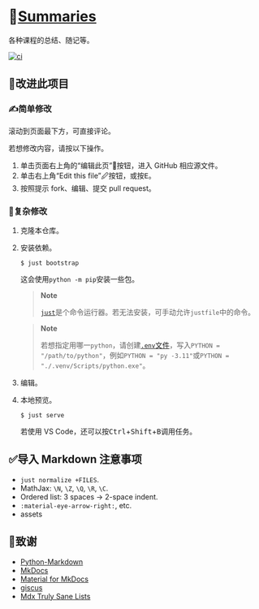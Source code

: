 # 📔[Summaries](https://ydx-2147483647.github.io/summaries/)

各种课程的总结、随记等。

[![ci](https://github.com/YDX-2147483647/summaries/actions/workflows/ci.yml/badge.svg)](https://github.com/YDX-2147483647/summaries/actions/workflows/ci.yml)

## 🤝改进此项目

### ✍简单修改

滚动到页面最下方，可直接评论。

若想修改内容，请按以下操作。

1. 单击页面右上角的“编辑此页”📝按钮，进入 GitHub 相应源文件。
2. 单击右上角“Edit this file”🖉按钮，或按<kbd>E</kbd>。
3. 按照提示 fork、编辑、提交 pull request。

### 🤖复杂修改

1. 克隆本仓库。

2. 安装依赖。

   ```shell
   $ just bootstrap
   ```

   这会使用`python -m pip`安装一些包。

   > **Note**
   >
   > [`just`](https://just.systems/man/en/chapter_1.html)是个命令运行器。若无法安装，可手动允许`justfile`中的命令。

   > **Note**
   >
   > 若想指定用哪一`python`，请创建[`.env`文件](https://just.systems/man/en/chapter_26.html)，写入`PYTHON = "/path/to/python"`，例如`PYTHON = "py -3.11"`或`PYTHON = "./.venv/Scripts/python.exe"`。

3. 编辑。

4. 本地预览。

   ```shell
   $ just serve
   ```

   若使用 VS Code，还可以按<kbd>Ctrl</kbd>+<kbd>Shift</kbd>+<kbd>B</kbd>调用任务。

## ✅导入 Markdown 注意事项

- `just normalize +FILES`.
- MathJax: `\N`, `\Z`, `\Q`, `\R`, `\C`.
- Ordered list: 3 spaces → 2-space indent.
- `:material-eye-arrow-right:`, etc.
- assets

## 🌟致谢

- [Python-Markdown](https://python-markdown.github.io/)
- [MkDocs](https://www.mkdocs.org/)
- [Material for MkDocs](https://squidfunk.github.io/mkdocs-material/)
- [giscus](https://giscus.app/)
- [Mdx Truly Sane Lists](https://github.com/radude/mdx_truly_sane_lists)
